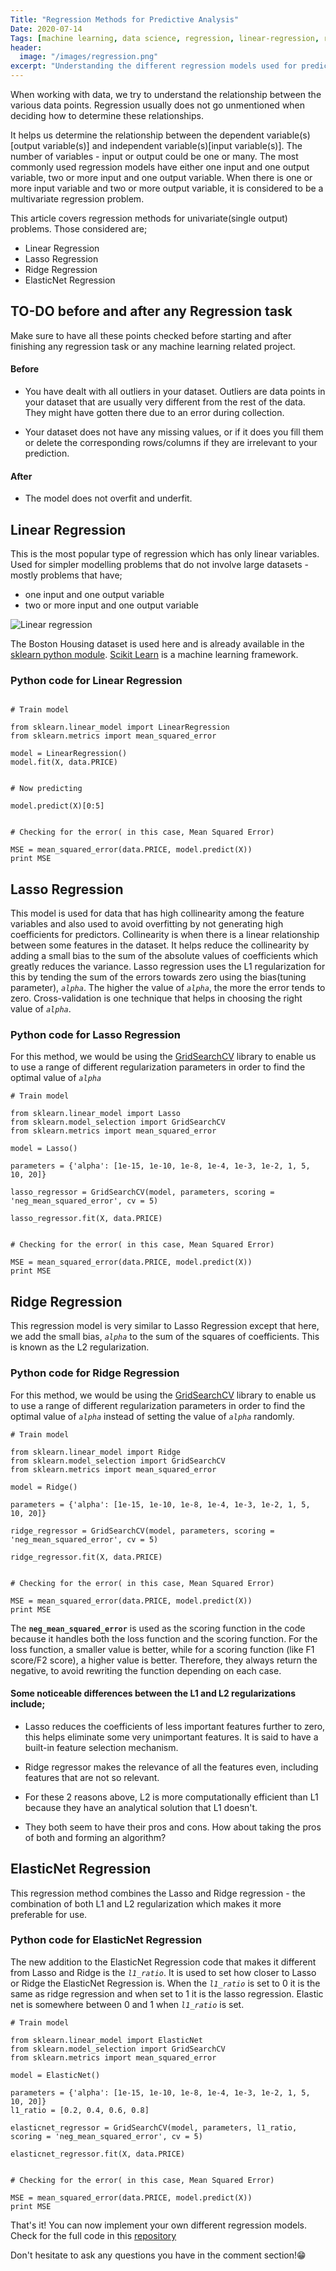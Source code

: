 ```yaml
---
Title: "Regression Methods for Predictive Analysis"
Date: 2020-07-14
Tags: [machine learning, data science, regression, linear-regression, ridge-regression, lasso-regression, regularization]
header:
  image: "/images/regression.png"
excerpt: "Understanding the different regression models used for prediction"
---
```



When working with data, we try to understand the relationship between the various data points. Regression usually does not go unmentioned when deciding how to determine these relationships.

It helps us determine the relationship between the dependent variable(s)[output variable(s)] and independent variable(s)[input variable(s)].
The number of variables - input or output could be one or many. The most commonly used regression models have either one input and one output variable, two or more input and one output variable. When there is one or more input variable and two or more output variable, it is considered to be a multivariate regression problem.

This article covers regression methods for univariate(single output) problems. Those considered are;

- Linear Regression
- Lasso Regression
- Ridge Regression
- ElasticNet Regression


## TO-DO before and after any Regression task

Make sure to have all these points checked before starting and after finishing any regression task or any machine learning related project.

#### Before

- You have dealt with all outliers in your dataset. Outliers are data points in your dataset that are usually very different from the rest of the data. They might have gotten there due to an error during collection.

- Your dataset does not have any missing values, or if it does you fill them or delete the corresponding rows/columns if they are irrelevant to your prediction.

#### After

- The model does not overfit and underfit.


## Linear Regression

This is the most popular type of regression which has only linear variables. Used for simpler modelling problems that do not involve large datasets - mostly problems that have;

- one input and one output variable
- two or more input and one output variable

<img src="{{ site.url }}{{ site.baseurl }}/images/lin_reg.png" alt="Linear regression">


The Boston Housing dataset is used here and is already available in the [sklearn python module](https://scikit-learn.org/stable/modules/classes.html#module-sklearn.datasets). [Scikit Learn](https://scikit-learn.org/stable/) is a machine learning framework.


### Python code for Linear Regression


```

# Train model

from sklearn.linear_model import LinearRegression
from sklearn.metrics import mean_squared_error

model = LinearRegression()
model.fit(X, data.PRICE)


# Now predicting

model.predict(X)[0:5]


# Checking for the error( in this case, Mean Squared Error)

MSE = mean_squared_error(data.PRICE, model.predict(X))
print MSE

```


## Lasso Regression

This model is used for data that has high collinearity among the feature variables and also used to avoid overfitting by not generating high coefficients for predictors. Collinearity is when there is a linear relationship between some features in the dataset. It helps reduce the collinearity by adding a small bias to the sum of the absolute values of coefficients which greatly reduces the variance. Lasso regression uses the L1 regularization for this by tending the sum of the errors towards zero using the bias(tuning parameter), *`alpha`*. The higher the value of *`alpha`*, the more the error tends to zero. Cross-validation is one technique that helps in choosing the right value of *`alpha`*.


### Python code for Lasso Regression


For this method, we would be using the [GridSearchCV](https://scikit-learn.org/stable/modules/generated/sklearn.model_selection.GridSearchCV.html) library to enable us to use a range of different regularization parameters in order to find the optimal value of *`alpha`*

```
# Train model

from sklearn.linear_model import Lasso
from sklearn.model_selection import GridSearchCV
from sklearn.metrics import mean_squared_error

model = Lasso()

parameters = {'alpha': [1e-15, 1e-10, 1e-8, 1e-4, 1e-3, 1e-2, 1, 5, 10, 20]}

lasso_regressor = GridSearchCV(model, parameters, scoring = 'neg_mean_squared_error', cv = 5)

lasso_regressor.fit(X, data.PRICE)


# Checking for the error( in this case, Mean Squared Error)

MSE = mean_squared_error(data.PRICE, model.predict(X))
print MSE

```


## Ridge Regression

This regression model is very similar to Lasso Regression except that here, we add the small bias, *`alpha`* to the sum of the squares of coefficients. This is known as the L2 regularization.


### Python code for Ridge Regression

For this method, we would be using the [GridSearchCV](https://scikit-learn.org/stable/modules/generated/sklearn.model_selection.GridSearchCV.html) library to enable us to use a range of different regularization parameters in order to find the optimal value of *`alpha`* instead of setting the value of *`alpha`* randomly.

```
# Train model

from sklearn.linear_model import Ridge
from sklearn.model_selection import GridSearchCV
from sklearn.metrics import mean_squared_error

model = Ridge()

parameters = {'alpha': [1e-15, 1e-10, 1e-8, 1e-4, 1e-3, 1e-2, 1, 5, 10, 20]}

ridge_regressor = GridSearchCV(model, parameters, scoring = 'neg_mean_squared_error', cv = 5)

ridge_regressor.fit(X, data.PRICE)


# Checking for the error( in this case, Mean Squared Error)

MSE = mean_squared_error(data.PRICE, model.predict(X))
print MSE

```

The **`neg_mean_squared_error`** is used as the scoring function in the code because it handles both the loss function and the scoring function. For the loss function, a smaller value is better, while for a scoring function (like F1 score/F2 score), a higher value is better. Therefore, they always return the negative, to avoid rewriting the function depending on each case.


#### Some noticeable differences between the L1 and L2 regularizations include;

- Lasso reduces the coefficients of less important features further to zero, this helps eliminate some very unimportant features. It is said to have a built-in feature selection mechanism.

- Ridge regressor makes the relevance of all the features even, including features that are not so relevant.

- For these 2 reasons above, L2 is more computationally efficient than L1 because they have an analytical solution that L1 doesn't.

- They both seem to have their pros and cons. How about taking the pros of both and forming an algorithm?


## ElasticNet Regression

This regression method combines the Lasso and Ridge regression - the combination of both L1 and L2 regularization which makes it more preferable for use.


### Python code for ElasticNet Regression

The new addition to the ElasticNet Regression code that makes it different from Lasso and Ridge is the *`l1_ratio`*. It is used to set how closer to Lasso or Ridge the ElasticNet Regression is. When the *`l1_ratio`* is set to 0 it is the same as ridge regression and when set to 1 it is the lasso regression. Elastic net is somewhere between 0 and 1 when *`l1_ratio`* is set.


```
# Train model

from sklearn.linear_model import ElasticNet
from sklearn.model_selection import GridSearchCV
from sklearn.metrics import mean_squared_error

model = ElasticNet()

parameters = {'alpha': [1e-15, 1e-10, 1e-8, 1e-4, 1e-3, 1e-2, 1, 5, 10, 20]}
l1_ratio = [0.2, 0.4, 0.6, 0.8]

elasticnet_regressor = GridSearchCV(model, parameters, l1_ratio, scoring = 'neg_mean_squared_error', cv = 5)

elasticnet_regressor.fit(X, data.PRICE)


# Checking for the error( in this case, Mean Squared Error)

MSE = mean_squared_error(data.PRICE, model.predict(X))
print MSE

```


That's it! You can now implement your own different regression models. Check for the full code in this [repository](https://github.com/Khaulat/Machine-Learning/tree/master/Regression/Prediction)

Don't hesitate to ask any questions you have in the comment section!😁

